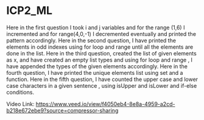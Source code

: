 # ICP2_ML
Here in the first question I took i and j variables and for the range (1,6) I incremented and for range(4,0,-1) I decremented eventually and printed the pattern accordingly.
Here in the second question, I have printed the elements in odd indexes using for loop and range until all the elements are done in the list.
 Here in the third question, created the list of given elements as x, and have created an empty list types and using for loop and range , I have appended the types of the given elements accordingly.
 Here in the fourth question, I have printed the unique elements list using set and a function.
 Here in the fifth question, I have counted the upper case and lower case characters in a given sentence , using isUpper and isLower and if-else conditions.
 
 Video Link: https://www.veed.io/view/f4050eb4-8e8a-4959-a2cd-b218e672ebe9?source=compressor-sharing
